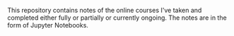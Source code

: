 This repository contains notes of the online courses I've taken and completed either fully or partially or currently ongoing. The notes are in the form of Jupyter Notebooks.
